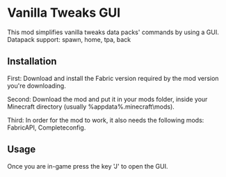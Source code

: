 # Vanilla Tweaks GUI
This mod simplifies vanilla tweaks data packs' commands by using a GUI.
Datapack support: spawn, home, tpa, back

## Installation

First: Download and install the Fabric version required by the mod version you're downloading.

Second: Download the mod and put it in your mods folder, inside your Minecraft directory (usually %appdata%\.minecraft\mods).

Third: In order for the mod to work, it also needs the following mods: FabricAPI, Completeconfig.

## Usage
Once you are in-game press the key 'J' to open the GUI.
